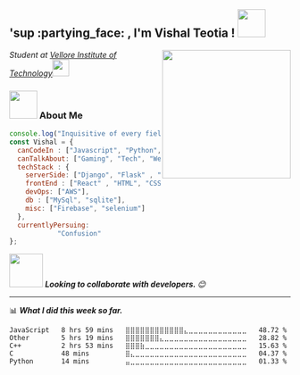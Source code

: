 <h2>	'sup :partying_face: , I'm Vishal Teotia ! <img src="https://cdn.iconscout.com/icon/premium/png-64-thumb/punjabi-man-dancing-2179787-1858756.png" width="50"></h2>
<img align='right' src="https://i.ibb.co/QFVPgm0/output-onlinegiftools.gif" width="230">
<p><em>Student at <a href="https://chennai.vit.ac.in/">Vellore Institute of Technology</a><img src="https://cdni.iconscout.com/illustration/premium/thumb/man-listening-music-2948564-2447331.png" width="30"> 
</em></p>

### <img src="https://cdni.iconscout.com/illustration/premium/thumb/rajput-man-is-showing-swag-2660609-2231732.png" width="50"> About Me 

```javascript
console.log("Inquisitive of every field")
const Vishal = {
  canCodeIn : ["Javascript", "Python", "C++", "C"],
  canTalkAbout: ["Gaming", "Tech", "Web Dev", "Solid Modeling"],
  techStack : {
    serverSide: ["Django", "Flask" , "Redux"],
    frontEnd : ["React" , "HTML", "CSS"],
    devOps: ["AWS"],
    db : ["MySql", "sqlite"],
    misc: ["Firebase", "selenium"]
  },
  currentlyPersuing:
            "Confusion"
};
```

<img src="https://cdn3d.iconscout.com/3d/premium/thumb/business-deal-3597247-3010227.png" width="60"> <em><b>Looking to collaborate with developers. </b> 😊</em>

---

📊 <em><b>What I did this week so far. </b></em>

<!--START_SECTION:waka-->
```text
JavaScript   8 hrs 59 mins   ⣿⣿⣿⣿⣿⣿⣿⣿⣿⣿⣿⣿⣄⣀⣀⣀⣀⣀⣀⣀⣀⣀⣀⣀⣀   48.72 % 
Other        5 hrs 19 mins   ⣿⣿⣿⣿⣿⣿⣿⣄⣀⣀⣀⣀⣀⣀⣀⣀⣀⣀⣀⣀⣀⣀⣀⣀⣀   28.82 % 
C++          2 hrs 53 mins   ⣿⣿⣿⣷⣀⣀⣀⣀⣀⣀⣀⣀⣀⣀⣀⣀⣀⣀⣀⣀⣀⣀⣀⣀⣀   15.63 % 
C            48 mins         ⣿⣄⣀⣀⣀⣀⣀⣀⣀⣀⣀⣀⣀⣀⣀⣀⣀⣀⣀⣀⣀⣀⣀⣀⣀   04.37 % 
Python       14 mins         ⣤⣀⣀⣀⣀⣀⣀⣀⣀⣀⣀⣀⣀⣀⣀⣀⣀⣀⣀⣀⣀⣀⣀⣀⣀   01.33 % 
```
<!--END_SECTION:waka-->

